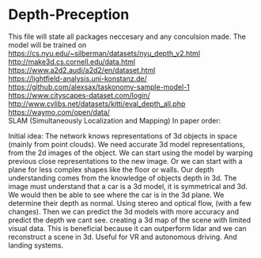 # Depth-Preception
This file will state all packages neccesary and any conculsion made.
The model will be trained on 
https://cs.nyu.edu/~silberman/datasets/nyu_depth_v2.html  
http://make3d.cs.cornell.edu/data.html  
https://www.a2d2.audi/a2d2/en/dataset.html  
https://lightfield-analysis.uni-konstanz.de/  
https://github.com/alexsax/taskonomy-sample-model-1   
https://www.cityscapes-dataset.com/login/   
http://www.cvlibs.net/datasets/kitti/eval_depth_all.php 
https://waymo.com/open/data/    
SLAM (Simultaneously Localization and Mapping)
In paper order:

Initial idea:
The network knows representations of 3d objects in space (mainly from point clouds). We need accurate 3d model representations, from the 2d images of the object. We can start using the model by warping previous close representations to the new image. Or we can start with a plane for less complex shapes like the floor or walls. Our depth understanding comes from the knowledge of objects depth in 3d. The image must understand that a car is a 3d model, it is symmetrical and 3d. We would then be able to see where the car is in the 3d plane. We determine their depth as normal. Using stereo and optical flow, (with a few changes). Then we can predict the 3d models with more accuracy and predict the depth we cant see. creating a 3d map of the scene with limited visual data. This is beneficial because it can outperform lidar and we can reconstruct a scene in 3d. Useful for VR and autonomous driving. And landing systems.




